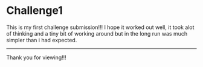 # Challenge1

This is my first challenge submission!!!
I hope it worked out well, it took alot of thinking and a tiny bit of working around but in the long run was 
much simpler than i had expected.

------------------

Thank you for viewing!!!

